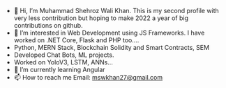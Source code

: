 - 👋 Hi, I’m Muhammad Shehroz Wali Khan. This is my second profile with very less contribution but hoping to make 2022 a year of big contributions on github.
- 👀 I’m interested in Web Development using JS Frameworks. I have worked on .NET Core, Flask and PHP too....
- Python, MERN Stack, Blockchain Solidity and Smart Contracts, SEM
- Developed Chat Bots, ML projects.
- Worked on YoloV3, LSTM, ANNs...
- 🌱 I’m currently learning Angular
- 📫 How to reach me 
Email: mswkhan27@gmail.com

<!---
mswkhan27/mswkhan27 is a ✨ special ✨ repository because its `README.md` (this file) appears on your GitHub profile.
You can click the Preview link to take a look at your changes.
--->
